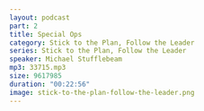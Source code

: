 ```yaml
---
layout: podcast
part: 2
title: Special Ops
category: Stick to the Plan, Follow the Leader
series: Stick to the Plan, Follow the Leader
speaker: Michael Stufflebeam
mp3: 33715.mp3
size: 9617985
duration: "00:22:56"
image: stick-to-the-plan-follow-the-leader.png
---
```



